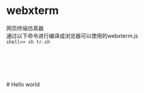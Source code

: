 # webxterm
网页终端仿真器
<br/>
通过以下命令进行编译成浏览器可以使用的webxterm.js<br/>
<code>shell>> sh tr.sh</code>
<br/>
<br/>
<!-- 引入样式 -->
<pre><code><link rel="stylesheet" href="../css/terminal.css"/></code></pre>
<br/>
<!-- 引入组件 -->
<code><script type="text/javascript" src="../dist/webxterm.js"></script></code>
<br/>
<br/>
# Hello world
<pre>
<code>
<html>
  <body>
    <div id="test" style="width: 100vw; height: 100vh;"></div>
  </body>

<script type="text/javascript">
    let el = document.getElementById('test');
    let terminal = new webxterm.Terminal({
        instance: el,
        wsServer: "ws://192.168.0.100:8899",
        render: (args) => {
            console.info(args.instance);
        }<br/>
    }).on({<br/>
        resize: () => {
            console.info("resize....");
        },
        updateTitle: (title) => {
            document.title = title;
            console.info("updateTitle:" + title);
        }
    }).open('192.168.0.106','【用户名】', '【密码】',【端口号);
  </script>
  </html>
  </code>
  </pre>
